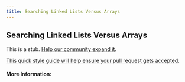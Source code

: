 ```yaml
---
title: Searching Linked Lists Versus Arrays
---
```


## Searching Linked Lists Versus Arrays

This is a stub. [Help our community expand it](https://github.com/freeCodeCamp/guide-articles/tree/master/articles/Computer-Science/Search-Algorithms/Searching-Linked-Lists-Versus-Arrays/index.md).

[This quick style guide will help ensure your pull request gets accepted](https://github.com/freeCodeCamp/guide-articles/blob/master/README.md).

<!-- The article goes here, in GitHub-flavored Markdown. Feel free to add YouTube videos, images, and CodePen/JSBin embeds  -->

#### More Information:
<!-- Please add any articles you think might be helpful to read before writing the article -->



